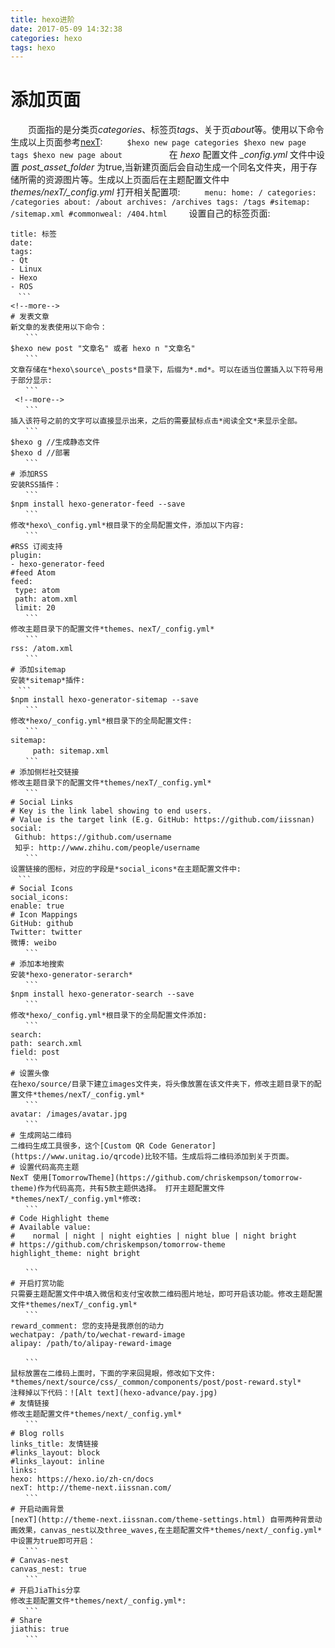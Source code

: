 ```yaml
---
title: hexo进阶
date: 2017-05-09 14:32:38
categories: hexo
tags: hexo
---
```

# 添加页面
　　页面指的是分类页*categories*、标签页*tags*、关于页*about*等。使用以下命令生成以上页面参考[nexT](http://theme-next.iissnan.com/theme-settings.html):
　　```
 $hexo new page categories
 $hexo new page tags
 $hexo new page about　
　　```
　　在 *hexo* 配置文件 *_config.yml* 文件中设置 *post_asset_folder* 为true,当新建页面后会自动生成一个同名文件夹，用于存储所需的资源图片等。生成以上页面后在主题配置文件中 *themes/nexT/_config.yml* 打开相关配置项:
　　```
menu:
  home: /
  categories: /categories
  about: /about
  archives: /archives
  tags: /tags
  #sitemap: /sitemap.xml
  #commonweal: /404.html
　　```
 设置自己的标签页面:
  ```
 title: 标签
date: 
tags:
 - Qt
 - Linux
 - Hexo
 - ROS
　```
<!--more-->
# 发表文章
 新文章的发表使用以下命令：
　　```
 $hexo new post "文章名" 或者 hexo n "文章名"
　　```
 文章存储在*hexo\source\_posts*目录下，后缀为*.md*。可以在适当位置插入以下符号用于部分显示:
　　```
   <!--more-->
　　```
 插入该符号之前的文字可以直接显示出来，之后的需要鼠标点击*阅读全文*来显示全部。
　　```
 $hexo g //生成静态文件
 $hexo d //部署
　　```
# 添加RSS
 安装RSS插件：
　　```
 $npm install hexo-generator-feed --save
　　```
 修改*hexo\_config.yml*根目录下的全局配置文件，添加以下内容:
　　```
 #RSS 订阅支持
 plugin:
 - hexo-generator-feed
 #feed Atom
 feed:
   type: atom
   path: atom.xml
   limit: 20
　　```
 修改主题目录下的配置文件*themes、nexT/_config.yml*
　　```
 rss: /atom.xml
　　```
# 添加sitemap
 安装*sitemap*插件:
　```
 $npm install hexo-generator-sitemap --save
　　```
 修改*hexo/_config.yml*根目录下的全局配置文件:
　　```
 sitemap:
　　　path: sitemap.xml
　　```
# 添加侧栏社交链接
 修改主题目录下的配置文件*themes/nexT/_config.yml*
　　```
 # Social Links
 # Key is the link label showing to end users.
 # Value is the target link (E.g. GitHub: https://github.com/iissnan)
 social:
   Github: https://github.com/username
   知乎: http://www.zhihu.com/people/username
　　```
 设置链接的图标，对应的字段是*social_icons*在主题配置文件中:
　```
 # Social Icons
 social_icons:
  enable: true
  # Icon Mappings
  GitHub: github
  Twitter: twitter
  微博: weibo
　　```
# 添加本地搜索
 安装*hexo-generator-serarch*
　　```
 $npm install hexo-generator-search --save
　　```
 修改*hexo/_config.yml*根目录下的全局配置文件添加:
　　```
 search:
  path: search.xml
  field: post
　　```
# 设置头像
 在hexo/source/目录下建立images文件夹，将头像放置在该文件夹下，修改主题目录下的配置文件*themes/nexT/_config.yml*
　　```
 avatar: /images/avatar.jpg
　　```
# 生成网站二维码
 二维码生成工具很多，这个[Custom QR Code Generator](https://www.unitag.io/qrcode)比较不错。生成后将二维码添加到关于页面。
# 设置代码高亮主题
 NexT 使用[TomorrowTheme](https://github.com/chriskempson/tomorrow-theme)作为代码高亮，共有5款主题供选择。 打开主题配置文件*themes/nexT/_config.yml*修改:
　　```
 # Code Highlight theme
 # Available value:
 #    normal | night | night eighties | night blue | night bright
 # https://github.com/chriskempson/tomorrow-theme
 highlight_theme: night bright

　　```
# 开启打赏功能
 只需要主题配置文件中填入微信和支付宝收款二维码图片地址，即可开启该功能。修改主题配置文件*themes/nexT/_config.yml*
　　```
 reward_comment: 您的支持是我原创的动力
  wechatpay: /path/to/wechat-reward-image
  alipay: /path/to/alipay-reward-image

　　```
 鼠标放置在二维码上面时，下面的字来回晃眼，修改如下文件:
*themes/next/source/css/_common/components/post/post-reward.styl*
 注释掉以下代码：![Alt text](hexo-advance/pay.jpg)
# 友情链接
 修改主题配置文件*themes/next/_config.yml*
　　```
 # Blog rolls
 links_title: 友情链接
 #links_layout: block
 #links_layout: inline
 links:
  hexo: https://hexo.io/zh-cn/docs
  nexT: http://theme-next.iissnan.com/
　　```
# 开启动画背景
 [nexT](http://theme-next.iissnan.com/theme-settings.html) 自带两种背景动画效果，canvas_nest以及three_waves,在主题配置文件*themes/next/_config.yml*中设置为true即可开启：
　　```
 # Canvas-nest
 canvas_nest: true
　　```
# 开启JiaThis分享
 修改主题配置文件*themes/next/_config.yml*:
　　```
 # Share
 jiathis: true
　　```